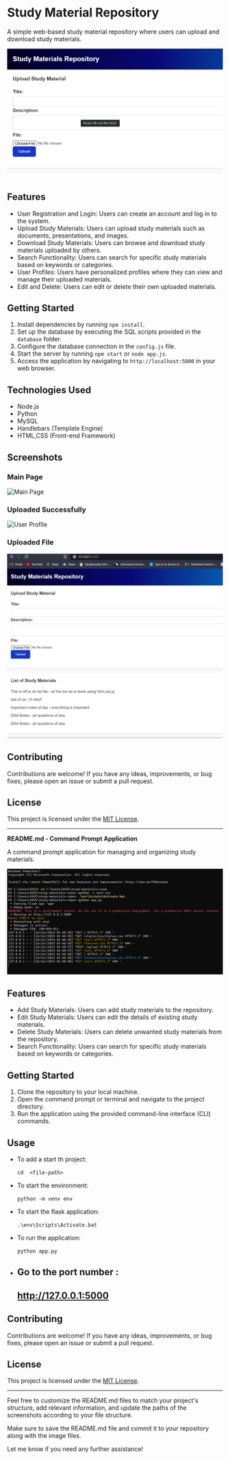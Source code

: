 # Study Material Repository

A simple web-based study material repository where users can upload and download study materials.

![Study Material Repository](final.png)

## Features

- User Registration and Login: Users can create an account and log in to the system.
- Upload Study Materials: Users can upload study materials such as documents, presentations, and images.
- Download Study Materials: Users can browse and download study materials uploaded by others.
- Search Functionality: Users can search for specific study materials based on keywords or categories.
- User Profiles: Users have personalized profiles where they can view and manage their uploaded materials.
- Edit and Delete: Users can edit or delete their own uploaded materials.

## Getting Started

1. Install dependencies by running `npm install`.
2. Set up the database by executing the SQL scripts provided in the `database` folder.
3. Configure the database connection in the `config.js` file.
4. Start the server by running `npm start` or `node app.js`.
5. Access the application by navigating to `http://localhost:5000` in your web browser.

## Technologies Used

- Node.js
- Python
- MySQL
- Handlebars (Template Engine)
- HTML,CSS (Front-end Framework)

## Screenshots

### Main Page
![Main Page](images/final.png)


### Uploaded Successfully 
![User Profile](final_upload.png)

### Uploaded File
![Commands](uploaded.png)

## Contributing

Contributions are welcome! If you have any ideas, improvements, or bug fixes, please open an issue or submit a pull request.

## License

This project is licensed under the [MIT License](LICENSE).

---

**README.md - Command Prompt Application**

A command prompt application for managing and organizing study materials.

![Command Prompt](command.png)

## Features

- Add Study Materials: Users can add study materials to the repository.
- Edit Study Materials: Users can edit the details of existing study materials.
- Delete Study Materials: Users can delete unwanted study materials from the repository.
- Search Functionality: Users can search for specific study materials based on keywords or categories.

## Getting Started

1. Clone the repository to your local machine.
2. Open the command prompt or terminal and navigate to the project directory.
3. Run the application using the provided command-line interface (CLI) commands.

## Usage

- To add a start th project:
  ```
  cd  <file-path>
  ```

- To start the environment:
  ```
  python -m venv env
  ```

- To start the flask application:
  ```
  .\env\Scripts\Activate.bat
  ```

- To run the application:
  ```
  python app.py
  ```
- Go to the port number :
  ---
  http://127.0.0.1:5000
  ---
  


## Contributing

Contributions are welcome! If you have any ideas, improvements, or bug fixes, please open an issue or submit a pull request.

## License

This project is licensed under the [MIT License](LICENSE).

---

Feel free to customize the README.md files to match your project's structure, add relevant information, and update the paths of the screenshots according to your file structure.

Make sure to save the README.md file and commit it to your repository along with the image files.

Let me know if you need any further assistance!
